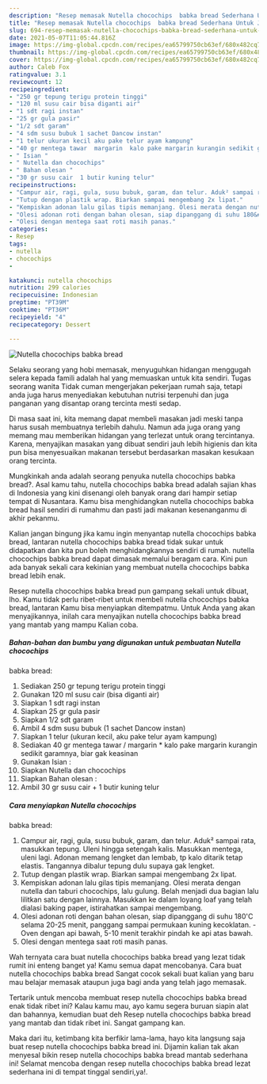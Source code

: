 ```yaml
---
description: "Resep memasak Nutella chocochips  babka bread Sederhana Untuk Jualan"
title: "Resep memasak Nutella chocochips  babka bread Sederhana Untuk Jualan"
slug: 694-resep-memasak-nutella-chocochips-babka-bread-sederhana-untuk-jualan
date: 2021-05-07T11:05:44.816Z
image: https://img-global.cpcdn.com/recipes/ea65799750cb63ef/680x482cq70/nutella-chocochips-babka-bread-foto-resep-utama.jpg
thumbnail: https://img-global.cpcdn.com/recipes/ea65799750cb63ef/680x482cq70/nutella-chocochips-babka-bread-foto-resep-utama.jpg
cover: https://img-global.cpcdn.com/recipes/ea65799750cb63ef/680x482cq70/nutella-chocochips-babka-bread-foto-resep-utama.jpg
author: Caleb Fox
ratingvalue: 3.1
reviewcount: 12
recipeingredient:
- "250 gr tepung terigu protein tinggi"
- "120 ml susu cair bisa diganti air"
- "1 sdt ragi instan"
- "25 gr gula pasir"
- "1/2 sdt garam"
- "4 sdm susu bubuk 1 sachet Dancow instan"
- "1 telur ukuran kecil aku pake telur ayam kampung"
- "40 gr mentega tawar  margarin  kalo pake margarin kurangin sedikit garamnya biar gak keasinan"
- " Isian "
- " Nutella dan chocochips"
- " Bahan olesan "
- "30 gr susu cair  1 butir kuning telur"
recipeinstructions:
- "Campur air, ragi, gula, susu bubuk, garam, dan telur. Aduk² sampai rata, masukkan tepung. Uleni hingga setengah kalis. Masukkan mentega, uleni lagi. Adonan memang lengket dan lembab, tp kalo ditarik tetap elastis. Tangannya dibalur tepung dulu supaya gak lengket."
- "Tutup dengan plastik wrap. Biarkan sampai mengembang 2x lipat."
- "Kempiskan adonan lalu gilas tipis memanjang. Olesi merata dengan nutella dan taburi chocochips, lalu gulung. Belah menjadi dua bagian lalu lilitkan satu dengan lainnya. Masukkan ke dalam loyang loaf yang telah dialasi baking paper, istirahatkan sampai mengembang."
- "Olesi adonan roti dengan bahan olesan, siap dipanggang di suhu 180&#39;C selama 20-25 menit, panggang sampai permukaan kuning kecoklatan.  Oven dengan api bawah, 5-10 menit terakhir pindah ke api atas bawah."
- "Olesi dengan mentega saat roti masih panas."
categories:
- Resep
tags:
- nutella
- chocochips
- 

katakunci: nutella chocochips  
nutrition: 299 calories
recipecuisine: Indonesian
preptime: "PT39M"
cooktime: "PT36M"
recipeyield: "4"
recipecategory: Dessert

---
```



![Nutella chocochips 
babka bread](https://img-global.cpcdn.com/recipes/ea65799750cb63ef/680x482cq70/nutella-chocochips-babka-bread-foto-resep-utama.jpg)

Selaku seorang yang hobi memasak, menyuguhkan hidangan menggugah selera kepada famili adalah hal yang memuaskan untuk kita sendiri. Tugas seorang  wanita Tidak cuman mengerjakan pekerjaan rumah saja, tetapi anda juga harus menyediakan kebutuhan nutrisi terpenuhi dan juga panganan yang disantap orang tercinta mesti sedap.

Di masa  saat ini, kita memang dapat membeli masakan jadi meski tanpa harus susah membuatnya terlebih dahulu. Namun ada juga orang yang memang mau memberikan hidangan yang terlezat untuk orang tercintanya. Karena, menyajikan masakan yang dibuat sendiri jauh lebih higienis dan kita pun bisa menyesuaikan makanan tersebut berdasarkan masakan kesukaan orang tercinta. 



Mungkinkah anda adalah seorang penyuka nutella chocochips 
babka bread?. Asal kamu tahu, nutella chocochips 
babka bread adalah sajian khas di Indonesia yang kini disenangi oleh banyak orang dari hampir setiap tempat di Nusantara. Kamu bisa menghidangkan nutella chocochips 
babka bread hasil sendiri di rumahmu dan pasti jadi makanan kesenanganmu di akhir pekanmu.

Kalian jangan bingung jika kamu ingin menyantap nutella chocochips 
babka bread, lantaran nutella chocochips 
babka bread tidak sukar untuk didapatkan dan kita pun boleh menghidangkannya sendiri di rumah. nutella chocochips 
babka bread dapat dimasak memalui beragam cara. Kini pun ada banyak sekali cara kekinian yang membuat nutella chocochips 
babka bread lebih enak.

Resep nutella chocochips 
babka bread pun gampang sekali untuk dibuat, lho. Kamu tidak perlu ribet-ribet untuk membeli nutella chocochips 
babka bread, lantaran Kamu bisa menyiapkan ditempatmu. Untuk Anda yang akan menyajikannya, inilah cara menyajikan nutella chocochips 
babka bread yang mantab yang mampu Kalian coba.

<!--inarticleads1-->

##### Bahan-bahan dan bumbu yang digunakan untuk pembuatan Nutella chocochips 
babka bread:

1. Sediakan 250 gr tepung terigu protein tinggi
1. Gunakan 120 ml susu cair (bisa diganti air)
1. Siapkan 1 sdt ragi instan
1. Siapkan 25 gr gula pasir
1. Siapkan 1/2 sdt garam
1. Ambil 4 sdm susu bubuk (1 sachet Dancow instan)
1. Siapkan 1 telur (ukuran kecil, aku pake telur ayam kampung)
1. Sediakan 40 gr mentega tawar / margarin * kalo pake margarin kurangin sedikit garamnya, biar gak keasinan
1. Gunakan  Isian :
1. Siapkan  Nutella dan chocochips
1. Siapkan  Bahan olesan :
1. Ambil 30 gr susu cair + 1 butir kuning telur




<!--inarticleads2-->

##### Cara menyiapkan Nutella chocochips 
babka bread:

1. Campur air, ragi, gula, susu bubuk, garam, dan telur. Aduk² sampai rata, masukkan tepung. Uleni hingga setengah kalis. Masukkan mentega, uleni lagi. Adonan memang lengket dan lembab, tp kalo ditarik tetap elastis. Tangannya dibalur tepung dulu supaya gak lengket.
1. Tutup dengan plastik wrap. Biarkan sampai mengembang 2x lipat.
1. Kempiskan adonan lalu gilas tipis memanjang. Olesi merata dengan nutella dan taburi chocochips, lalu gulung. Belah menjadi dua bagian lalu lilitkan satu dengan lainnya. Masukkan ke dalam loyang loaf yang telah dialasi baking paper, istirahatkan sampai mengembang.
1. Olesi adonan roti dengan bahan olesan, siap dipanggang di suhu 180&#39;C selama 20-25 menit, panggang sampai permukaan kuning kecoklatan.  - Oven dengan api bawah, 5-10 menit terakhir pindah ke api atas bawah.
1. Olesi dengan mentega saat roti masih panas.




Wah ternyata cara buat nutella chocochips 
babka bread yang lezat tidak rumit ini enteng banget ya! Kamu semua dapat mencobanya. Cara buat nutella chocochips 
babka bread Sangat cocok sekali buat kalian yang baru mau belajar memasak ataupun juga bagi anda yang telah jago memasak.

Tertarik untuk mencoba membuat resep nutella chocochips 
babka bread enak tidak ribet ini? Kalau kamu mau, ayo kamu segera buruan siapin alat dan bahannya, kemudian buat deh Resep nutella chocochips 
babka bread yang mantab dan tidak ribet ini. Sangat gampang kan. 

Maka dari itu, ketimbang kita berfikir lama-lama, hayo kita langsung saja buat resep nutella chocochips 
babka bread ini. Dijamin kalian tak akan menyesal bikin resep nutella chocochips 
babka bread mantab sederhana ini! Selamat mencoba dengan resep nutella chocochips 
babka bread lezat sederhana ini di tempat tinggal sendiri,ya!.

